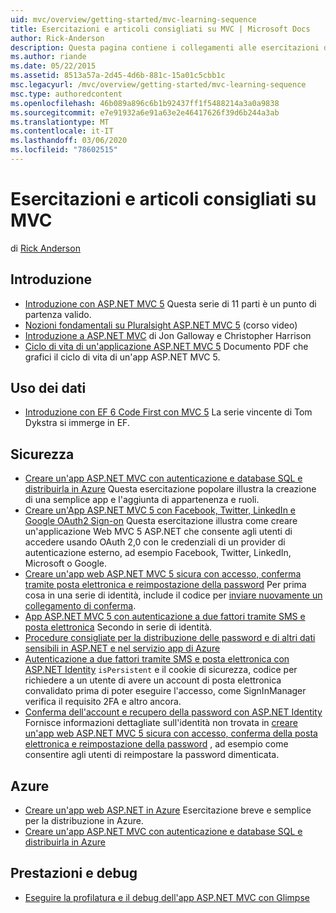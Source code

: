 ```yaml
---
uid: mvc/overview/getting-started/mvc-learning-sequence
title: Esercitazioni e articoli consigliati su MVC | Microsoft Docs
author: Rick-Anderson
description: Questa pagina contiene i collegamenti alle esercitazioni di ASP.NET MVC e una sequenza consigliata per seguirli.
ms.author: riande
ms.date: 05/22/2015
ms.assetid: 8513a57a-2d45-4d6b-881c-15a01c5cbb1c
msc.legacyurl: /mvc/overview/getting-started/mvc-learning-sequence
msc.type: authoredcontent
ms.openlocfilehash: 46b089a896c6b1b92437ff1f5488214a3a0a9838
ms.sourcegitcommit: e7e91932a6e91a63e2e46417626f39d6b244a3ab
ms.translationtype: MT
ms.contentlocale: it-IT
ms.lasthandoff: 03/06/2020
ms.locfileid: "78602515"
---
```

# <a name="mvc-recommended-tutorials-and-articles"></a>Esercitazioni e articoli consigliati su MVC

di [Rick Anderson](https://twitter.com/RickAndMSFT)

<a id="pwd"></a>
## <a name="getting-started"></a>Introduzione

- [Introduzione con ASP.NET MVC 5](introduction/getting-started.md) Questa serie di 11 parti è un punto di partenza valido.
- [Nozioni fondamentali su Pluralsight ASP.NET MVC 5](https://pluralsight.com/training/Player?author=scott-allen&amp;name=aspdotnet-mvc5-fundamentals-m1-introduction&amp;mode=live&amp;clip=0&amp;course=aspdotnet-mvc5-fundamentals) (corso video)
- [Introduzione a ASP.NET MVC](https://channel9.msdn.com/Series/Introduction-to-ASP-NET-MVC) di Jon Galloway e Christopher Harrison
- [Ciclo di vita di un'applicazione ASP.NET MVC 5](lifecycle-of-an-aspnet-mvc-5-application.md) Documento PDF che grafici il ciclo di vita di un'app ASP.NET MVC 5.

<a id="con"></a>
## <a name="working-with-data"></a>Uso dei dati

- [Introduzione con EF 6 Code First con MVC 5](getting-started-with-ef-using-mvc/creating-an-entity-framework-data-model-for-an-asp-net-mvc-application.md) La serie vincente di Tom Dykstra si immerge in EF.

<a id="wj"></a>
## <a name="security"></a>Sicurezza

- [Creare un'app ASP.NET MVC con autenticazione e database SQL e distribuirla in Azure](https://azure.microsoft.com/documentation/articles/web-sites-dotnet-deploy-aspnet-mvc-app-membership-oauth-sql-database/) Questa esercitazione popolare illustra la creazione di una semplice app e l'aggiunta di appartenenza e ruoli.
- [Creare un'App ASP.NET MVC 5 con Facebook, Twitter, LinkedIn e Google OAuth2 Sign-on](../security/create-an-aspnet-mvc-5-app-with-facebook-and-google-oauth2-and-openid-sign-on.md) Questa esercitazione illustra come creare un'applicazione Web MVC 5 ASP.NET che consente agli utenti di accedere usando OAuth 2,0 con le credenziali di un provider di autenticazione esterno, ad esempio Facebook, Twitter, LinkedIn, Microsoft o Google.
- [Creare un'app web ASP.NET MVC 5 sicura con accesso, conferma tramite posta elettronica e reimpostazione della password](../security/create-an-aspnet-mvc-5-web-app-with-email-confirmation-and-password-reset.md) Per prima cosa in una serie di identità, include il codice per [inviare nuovamente un collegamento di conferma](../security/create-an-aspnet-mvc-5-web-app-with-email-confirmation-and-password-reset.md#rsend).
- [App ASP.NET MVC 5 con autenticazione a due fattori tramite SMS e posta elettronica](../security/aspnet-mvc-5-app-with-sms-and-email-two-factor-authentication.md) Secondo in serie di identità.
- [Procedure consigliate per la distribuzione delle password e di altri dati sensibili in ASP.NET e nel servizio app di Azure](../../../identity/overview/features-api/best-practices-for-deploying-passwords-and-other-sensitive-data-to-aspnet-and-azure.md)
- [Autenticazione a due fattori tramite SMS e posta elettronica con ASP.NET Identity](../../../identity/overview/features-api/two-factor-authentication-using-sms-and-email-with-aspnet-identity.md) `isPersistent` e il cookie di sicurezza, codice per richiedere a un utente di avere un account di posta elettronica convalidato prima di poter eseguire l'accesso, come SignInManager verifica il requisito 2FA e altro ancora.
- [Conferma dell'account e recupero della password con ASP.NET Identity](../../../identity/overview/features-api/account-confirmation-and-password-recovery-with-aspnet-identity.md) Fornisce informazioni dettagliate sull'identità non trovata in [creare un'app web ASP.NET MVC 5 sicura con accesso, conferma della posta elettronica e reimpostazione della password](../security/create-an-aspnet-mvc-5-web-app-with-email-confirmation-and-password-reset.md) , ad esempio come consentire agli utenti di reimpostare la password dimenticata.

<a id="da"></a>
## <a name="azure"></a>Azure

- [Creare un'app web ASP.NET in Azure](https://azure.microsoft.com/documentation/articles/web-sites-dotnet-get-started/) Esercitazione breve e semplice per la distribuzione in Azure.
- [Creare un'app ASP.NET MVC con autenticazione e database SQL e distribuirla in Azure](https://azure.microsoft.com/documentation/articles/web-sites-dotnet-deploy-aspnet-mvc-app-membership-oauth-sql-database/)

<a id="perf"></a>
## <a name="performance-and-debugging"></a>Prestazioni e debug

- [Eseguire la profilatura e il debug dell'app ASP.NET MVC con Glimpse](../performance/profile-and-debug-your-aspnet-mvc-app-with-glimpse.md)
